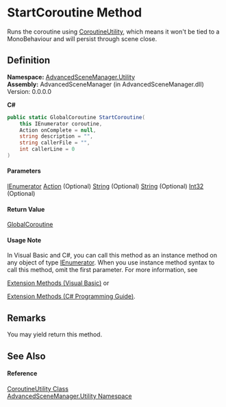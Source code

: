# StartCoroutine Method

Runs the coroutine using [CoroutineUtility](T_AdvancedSceneManager_Utility_CoroutineUtility.md), which means it won't be tied to a MonoBehaviour and will persist through scene close.

## Definition

**Namespace:** [AdvancedSceneManager.Utility](N_AdvancedSceneManager_Utility.md)\
**Assembly:** AdvancedSceneManager (in AdvancedSceneManager.dll) Version: 0.0.0.0

**C#**

```c#
public static GlobalCoroutine StartCoroutine(
	this IEnumerator coroutine,
	Action onComplete = null,
	string description = "",
	string callerFile = "",
	int callerLine = 0
)
```

#### Parameters

&#x20; [IEnumerator](https://learn.microsoft.com/dotnet/api/system.collections.ienumerator)   [Action](https://learn.microsoft.com/dotnet/api/system.action)  (Optional)   [String](https://learn.microsoft.com/dotnet/api/system.string)  (Optional)   [String](https://learn.microsoft.com/dotnet/api/system.string)  (Optional)   [Int32](https://learn.microsoft.com/dotnet/api/system.int32)  (Optional)&#x20;

#### Return Value

[GlobalCoroutine](T_AdvancedSceneManager_Utility_GlobalCoroutine.md)

#### Usage Note

In Visual Basic and C#, you can call this method as an instance method on any object of type [IEnumerator](https://learn.microsoft.com/dotnet/api/system.collections.ienumerator). When you use instance method syntax to call this method, omit the first parameter. For more information, see

[Extension Methods (Visual Basic)](https://docs.microsoft.com/dotnet/visual-basic/programming-guide/language-features/procedures/extension-methods) or

[Extension Methods (C# Programming Guide)](https://docs.microsoft.com/dotnet/csharp/programming-guide/classes-and-structs/extension-methods).

## Remarks

You may yield return this method.

## See Also

#### Reference

[CoroutineUtility Class](T_AdvancedSceneManager_Utility_CoroutineUtility.md)\
[AdvancedSceneManager.Utility Namespace](N_AdvancedSceneManager_Utility.md)
